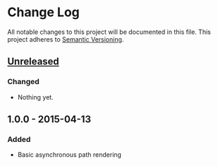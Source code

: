 # Change Log
All notable changes to this project will be documented in this file.
This project adheres to [Semantic Versioning](http://semver.org/).

## [Unreleased][unreleased]
### Changed
- Nothing yet.

## 1.0.0 - 2015-04-13
### Added
- Basic asynchronous path rendering

[unreleased]: https://github.com/markdalgleish/static-site-generator-webpack-plugin/compare/v1.0.0...HEAD
